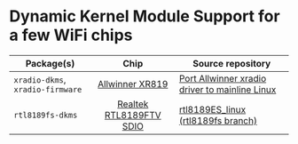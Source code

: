 # Dynamic Kernel Module Support for a few WiFi chips

 Package(s) | Chip | Source repository
------------|:----:|------------------
`xradio-dkms`, `xradio-firmware`|[Allwinner XR819](http://linux-sunxi.org/Wifi#Allwinner)|[Port Allwinner xradio driver to mainline Linux](//github.com/fifteenhex/xradio)
`rtl8189fs-dkms`|[Realtek RTL8189FTV SDIO](http://linux-sunxi.org/Wifi#RTL8189FTV)|[rtl8189ES_linux (rtl8189fs branch)](//github.com/jwrdegoede/rtl8189ES_linux/tree/rtl8189fs)

